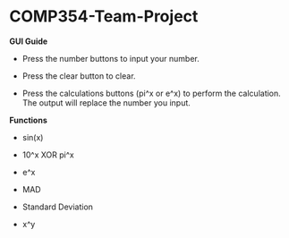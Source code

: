 # COMP354-Team-Project

**GUI Guide**

- Press the number buttons to input your number.

- Press the clear button to clear.

- Press the calculations buttons (pi^x or e^x) to perform the calculation. The output will replace the number you input.

**Functions**

- sin(x)

- 10^x XOR pi^x

- e^x

- MAD

- Standard Deviation

- x^y
